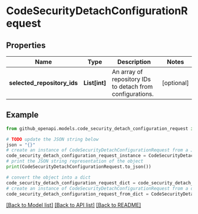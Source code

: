 # CodeSecurityDetachConfigurationRequest


## Properties

Name | Type | Description | Notes
------------ | ------------- | ------------- | -------------
**selected_repository_ids** | **List[int]** | An array of repository IDs to detach from configurations. | [optional] 

## Example

```python
from github_openapi.models.code_security_detach_configuration_request import CodeSecurityDetachConfigurationRequest

# TODO update the JSON string below
json = "{}"
# create an instance of CodeSecurityDetachConfigurationRequest from a JSON string
code_security_detach_configuration_request_instance = CodeSecurityDetachConfigurationRequest.from_json(json)
# print the JSON string representation of the object
print(CodeSecurityDetachConfigurationRequest.to_json())

# convert the object into a dict
code_security_detach_configuration_request_dict = code_security_detach_configuration_request_instance.to_dict()
# create an instance of CodeSecurityDetachConfigurationRequest from a dict
code_security_detach_configuration_request_from_dict = CodeSecurityDetachConfigurationRequest.from_dict(code_security_detach_configuration_request_dict)
```
[[Back to Model list]](../README.md#documentation-for-models) [[Back to API list]](../README.md#documentation-for-api-endpoints) [[Back to README]](../README.md)


